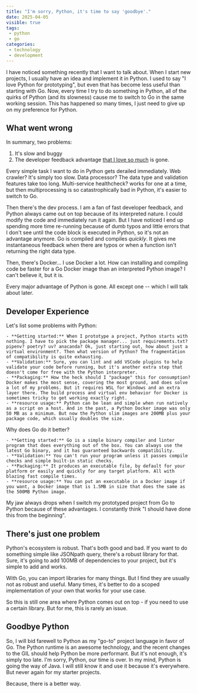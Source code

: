 ```yaml
---
title: "I'm sorry, Python, it's time to say 'goodbye'."
date: 2025-04-05
visible: true
tags:
 - python
 - go
categories:
 - technology
 - development
---
```



I have noticed something recently that I want to talk about. When I start new projects, I usually have an idea and implement it in Python. I used to say "I love Python for prototyping", but even that has become less useful than starting with Go. Now, every time I try to do something in Python, all of the quirks of Python (and its slowness) cause me to switch to Go in the same working session. This has happened so many times, I just need to give up on my preference for Python.


## What went wrong


In summary, two problems:


 1. It's slow and buggy
 2. The developer feedback advantage [that I love so much](https://gportal.link/blog/posts/2025/04_typescript_port_go/typescript_go/#why-improving-the-typescript-compiler-matters---a-lot) is gone.


Every simple task I want to do in Python gets derailed immediately. Web crawler? It's simply too slow. Data processor? The data type and validation features take too long. Multi-service healthcheck? works for one at a time, but then multiprocessing is so catastrophically bad in Python, it's easier to switch to Go.


Then there's the dev process. I am a fan of fast developer feedback, and Python always came out on top because of its interpreted nature. I could modify the code and immediately run it again. But I have noticed I end up spending more time re-running because of dumb typos and little errors that I don't see until the code block is executed in Python, so it's not an advantage anymore. Go is compiled and compiles *quickly*. It gives me instantaneous feedback when there are typos or when a function isn't returning the right data type.


Then, there's Docker... I use Docker a lot. How can installing and compiling code be faster for a Go Docker image than an interpreted Python image? I can't believe it, but it is.


Every major advantage of Python is gone. All except one -- which I will talk about later.


## Developer Experience


Let's list some problems with Python:


    - **Getting started:** When I prototype a project, Python starts with nothing. I have to pick the package manager... just requirements.txt? pipenv? poetry? uv? anacanda? Ok, just starting out, how about just a virtual environment?. Then what version of Python? The fragmentation of compatibility is quite exhausting.
    - **Validation:** Sure, you can lint and add VSCode plugins to help validate your code before running, but it's another extra step that doesn't come for free with the Python interpreter.
    - **Packaging:** How the heck should I "package" this for consumption? Docker makes the most sense, covering the most ground, and does solve a lot of my problems. But it requires WSL for Windows and an extra layer there. The build process and virtual env behavior for Docker is sometimes tricky to get working exactly right.
    - **resource usage:** Python can be lean and simple when run natively as a script on a host. And in the past, a Python Docker image was only 50 MB as a minimum. But now the Python slim images are 200MB plus your package code, which usually doubles the size.




Why does Go do it better?


    - **Getting started:** Go is a simple binary compiler and linter program that does everything out of the box. You can always use the latest Go binary, and it has guaranteed backwards compatibility.
    - **Validation:** You can't run your program unless it passes compile checks and simple built-in static checks.
    - **Packaging:** It produces an executable file, by default for your platform or easily and quickly for any target platform. All with blazing fast compile times.
    - **resource usage:** You can put an executable in a Docker image if you want, a Docker image that is 1.5MB in size that does the same as the 500MB Python image.


My jaw always drops when I switch my prototyped project from Go to Python because of these advantages. I constantly think "I should have done this from the beginning".


## There's just one problem


Python's ecosystem is robust. That's both good and bad. If you want to do something simple like JSONpath query, there's a robust library for that. Sure, it's going to add 100MB of dependencies to your project, but it's simple to add and works.


With Go, you can import libraries for many things. But I find they are usually not as robust and useful. Many times, it's better to do a scoped implementation of your own that works for your use case.


So this is still one area where Python comes out on top - if you need to use a certain library. But for me, this is rarely an issue.


## Goodbye Python


So, I will bid farewell to Python as my "go-to" project language in favor of Go. The Python runtime is an awesome technology, and the recent changes to the GIL should help Python be more performant. But it's not enough, it's simply too late. I'm sorry, Python, our time is over. In my mind, Python is going the way of Java. I will still know it and use it because it's everywhere. But never again for my starter projects.


Because, there is a better way.